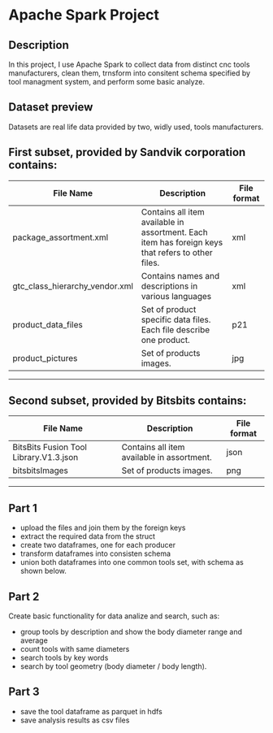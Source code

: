 # Apache Spark Project
## Description
In this project, I use Apache Spark to collect data from distinct cnc tools manufacturers, clean them, trnsform into consitent schema specified by tool managment system, and perform some basic analyze.

## Dataset preview
Datasets are real life data provided by two, widly used, tools manufacturers. 

First subset, provided by Sandvik corporation contains:
----------------------------------------------------------------------------------------------------------------------------------------------------
|           File Name            |                                            Description                                            | File format |
|--------------------------------|---------------------------------------------------------------------------------------------------|-------------|
| package_assortment.xml         | Contains all item available in assortment. Each item has foreign keys that refers to other files. | xml         |
| gtc_class_hierarchy_vendor.xml | Contains names and descriptions in various languages                                              | xml         |
| product_data_files             | Set of product specific data files. Each file describe one product.                               | p21         |
| product_pictures               | Set of products images.                                                                           | jpg         |
----------------------------------------------------------------------------------------------------------------------------------------------------

Second subset, provided by Bitsbits contains:
-----------------------------------------------------------------------------------------------------
|               File Name                |                Description                 | File format |
|----------------------------------------|--------------------------------------------|-------------|
| BitsBits Fusion Tool Library.V1.3.json | Contains all item available in assortment. | json        |
| bitsbitsImages                         | Set of products images.                    | png         |
-----------------------------------------------------------------------------------------------------

## Part 1 
- upload the files and join them by the foreign keys
- extract the required data from the struct
- create two dataframes, one for each producer
- transform dataframes into consisten schema
- union both dataframes into one common tools set, with schema as shown below.


## Part 2
Create basic functionality for data analize and search, such as:
- group tools by description and show the body diameter range and average
- count tools with same diameters
- search tools by key words
- search by tool geometry (body diameter / body length).

## Part 3
- save the tool dataframe as parquet in hdfs
- save analysis results as csv files


 

